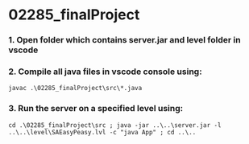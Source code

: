 # 02285_finalProject

### 1. Open folder which contains server.jar and level folder in vscode

### 2. Compile all java files in vscode console using: 
```
javac .\02285_finalProject\src\*.java
```
### 3. Run the server on a specified level using: 
```
cd .\02285_finalProject\src ; java -jar ..\..\server.jar -l ..\..\level\SAEasyPeasy.lvl -c "java App" ; cd ..\..
```
